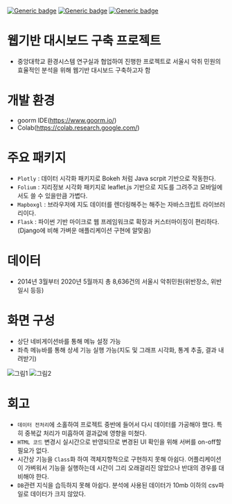 [![Generic badge](https://img.shields.io/badge/OS-Ubuntu-18.04-purple.svg)](https://shields.io/)
[![Generic badge](https://img.shields.io/badge/Language-Python,HTML-blue.svg)](https://shields.io/)
[![Generic badge](https://img.shields.io/badge/Framework-Flask-orange.svg)](https://shields.io/)

# 웹기반 대시보드 구축 프로젝트
- 중앙대학교 환경시스템 연구실과 협업하여 진행한 프로젝트로 서울시 악취 민원의 효율적인 분석을 위해 웹기반 대시보드 구축하고자 함

# 개발 환경
- goorm IDE(https://www.goorm.io/)
- Colab(https://colab.research.google.com/)

# 주요 패키지
- `Plotly` : 데이터 시각화 패키지로 Bokeh 처럼 Java scrpit 기반으로 작동한다.  
- `Folium` : 지리정보 시각화 패키지로 leaflet.js 기반으로 지도를 그려주고 모바일에서도 쓸 수 있을만큼 가볍다.  
- `Mapboxgl` : 브라우저에 지도 데이터를 렌더링해주는 해주는 자바스크립트 라이브러리이다.  
- `Flask` : 파이썬 기반 마이크로 웹 프레임워크로 확장과 커스터마이징이 편리하다. (Django에 비해 가벼운 애플리케이션 구현에 알맞음)

# 데이터
- 2014년 3월부터 2020년 5월까지 총 8,636건의 서울시 악취민원(위반장소, 위반일시 등등)  

# 화면 구성
- 상단 네비게이션바를 통해 메뉴 설정 가능
- 좌측 메뉴바를 통해 상세 기능 실행 가능(지도 및 그래프 시각화, 통계 추출, 결과 내려받기)  

![그림1](https://user-images.githubusercontent.com/33515088/107912249-88c59500-6fa1-11eb-8d75-98dd9fc25d5d.png)
![그림2](https://user-images.githubusercontent.com/33515088/107914680-50748580-6fa6-11eb-9eb4-022d9218d449.png)


# 회고
- `데이터 전처리`에 소홀하여 프로젝트 중반에 들어서 다시 데이터를 가공해야 했다. 특히 중복값 처리가 미흡하여 결과값에 영향을 미쳤다.
- `HTML 코드` 변경시 실시간으로 반영되므로 변경된 UI 확인을 위해 서버를 on-off할 필요가 없다.
- 시간상 기능을 `Class`화 하여 객체지향적으로 구현하지 못해 아쉽다. 어플리케이션이 가벼워서 기능을 실행하는데 시간이 그리 오래걸리진 않았으나 반대의 경우를 대비해야 한다.
- `DB`관련 지식을 습득하지 못해 아쉽다. 분석에 사용된 데이터가 10mb 이하의 csv파일로 데이터가 크지 않았다.  

